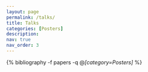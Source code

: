 ```yaml
---
layout: page
permalink: /talks/
title: Talks
categories: [Posters]
description:
nav: true
nav_order: 3
---
```


<!-- _pages/talks.md -->
<div class="publications">

{% bibliography -f papers -q @*[category=Posters]* %}

</div>
